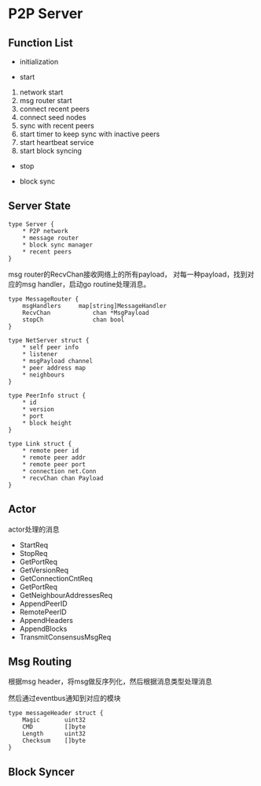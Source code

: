 # P2P Server

## Function List

* initialization

* start

1. network start
2. msg router start
3. connect recent peers
4. connect seed nodes
5. sync with recent peers
6. start timer to keep sync with inactive peers
7. start heartbeat service
8. start block syncing

* stop

* block sync




## Server State

```
type Server {
	* P2P network
	* message router
	* block sync manager
	* recent peers
}
```

msg router的RecvChan接收网络上的所有payload，
对每一种payload，找到对应的msg handler，启动go routine处理消息。

```
type MessageRouter {
	msgHandlers		map[string]MessageHandler
	RecvChan			chan *MsgPayload
	stopCh				chan bool
}
```

```
type NetServer struct {
	* self peer info
	* listener
	* msgPayload channel
	* peer address map
	* neighbours
}
```

```
type PeerInfo struct {
	* id
	* version
	* port
	* block height
}
```

```
type Link struct {
	* remote peer id
	* remote peer addr
	* remote peer port
	* connection net.Conn
	* recvChan chan Payload
}
```


## Actor

actor处理的消息

* StartReq
* StopReq
* GetPortReq
* GetVersionReq
* GetConnectionCntReq
* GetPortReq
* GetNeighbourAddressesReq
* AppendPeerID
* RemotePeerID
* AppendHeaders
* AppendBlocks
* TransmitConsensusMsgReq


## Msg Routing

根据msg header，将msg做反序列化，然后根据消息类型处理消息

然后通过eventbus通知到对应的模块

```
type messageHeader struct {
	Magic		uint32
	CMD			[]byte
	Length		uint32
	Checksum	[]byte
}
```


## Block Syncer




